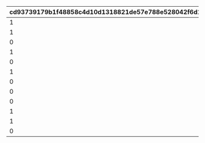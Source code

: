|cd93739179b1f48858c4d10d1318821de57e788e528042f6d13c6296d01b4e2f|f78ed47acbfd5593cd23b3e47b8d6c53dfbd98f31fe5cd03f8ad356224346095|c7adc4861e314646a5d9525f970ad69206a5f3dba07118212202867f1ea6da98|4e39bdbab77370e5fb263919453fdb97a22d18155c398460a10723ad598e2714|c96061b8e73d8293b53a74bcf76a92a027df71c759cdbda291c5c0914d2beece|fe561780f3118636f46186970a6e6d109a7df58036dccdce9e422f2530ecc5b6|
| --- | --- | --- | --- | --- | --- |
|1|20025|0|0|1101|1|
|1|20025|0|0|1102|1|
|0|20025|5042002|1|1103|1|
|1|20025|0|0|1104|1|
|0|20025|5042003|1|1105|1|
|1|20025|0|0|1106|1|
|0|20025|5042005|2|1107|1|
|0|20025|5042007|1|1201|2|
|0|20025|5042007|2|1202|2|
|1|20025|0|0|1203|2|
|1|20025|0|0|1204|2|
|0|20025|0|0|1301|1|